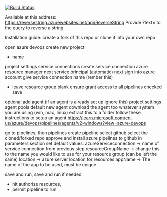 [![Build Status](https://dev.azure.com/bradpodmore2001/String%20Reverse%20API/_apis/build/status/Brad-IW.reverse-string-bicep?branchName=main)](https://dev.azure.com/bradpodmore2001/String%20Reverse%20API/_build/latest?definitionId=2&branchName=main)

Available at this address: https://reversestring.azurewebsites.net/api/ReverseString
Provide ?text= to the query to reverse a string. 

Installation guide:
create a fork of this repo or clone it into your own repo

open azure devops
create new project
 - name

project settings 
service connections
create service connection
azure resource manager
next
service principal (automatic)
next
sign into azure account
give service connection name (rember this)
 - leave resource group blank
ensure grant access to all pipelines checked
save

optional add agent (if an agent is already set up ignore this)
project settings
agent pools
default
new agent
download the agent too whatever system you are using (win, mac, linux)
extract this to a folder
follow these instructions to setup an agent
https://learn.microsoft.com/en-us/azure/devops/pipelines/agents/v2-windows?view=azure-devops

go to pipelines, then pipelines
create pipeline
select github
select the cloned/forked repo
approve and install azure pipelines to github
in parameters section set default values:
    azureServiceconnection -> name of service connection from previous step
    resourceGroupName -> change this to the name you would like to use for your resource group (can be left the same)
    location -> azure server location for resources
    appName -> The name of the app to be used, must be unique
    
save and run, save and run
if needed
 - hit authorize resources,
 - permit pipeline to run
